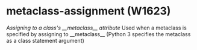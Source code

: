 # metaclass-assignment (W1623)
*Assigning to a class\'s \_\_metaclass\_\_ attribute* Used when a
metaclass is specified by assigning to \_\_metaclass\_\_ (Python 3
specifies the metaclass as a class statement argument)

